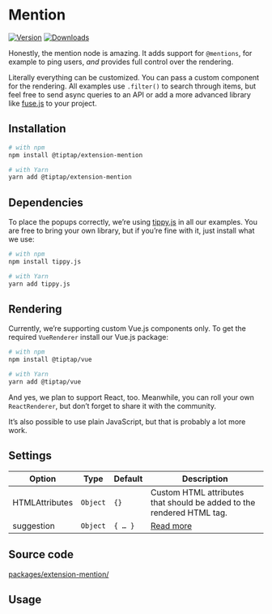 # Mention
[![Version](https://img.shields.io/npm/v/@tiptap/extension-mention.svg?label=version)](https://www.npmjs.com/package/@tiptap/extension-mention)
[![Downloads](https://img.shields.io/npm/dm/@tiptap/extension-mention.svg)](https://npmcharts.com/compare/@tiptap/extension-mention?minimal=true)

Honestly, the mention node is amazing. It adds support for `@mentions`, for example to ping users, *and* provides full control over the rendering.

Literally everything can be customized. You can pass a custom component for the rendering.  All examples use `.filter()` to search through items, but feel free to send async queries to an API or add a more advanced library like [fuse.js](https://fusejs.io/) to your project.

## Installation
```bash
# with npm
npm install @tiptap/extension-mention

# with Yarn
yarn add @tiptap/extension-mention
```

## Dependencies
To place the popups correctly, we’re using [tippy.js](https://atomiks.github.io/tippyjs/) in all our examples. You are free to bring your own library, but if you’re fine with it, just install what we use:

```bash
# with npm
npm install tippy.js

# with Yarn
yarn add tippy.js
```

## Rendering
Currently, we’re supporting custom Vue.js components only. To get the required `VueRenderer` install our Vue.js package:

```bash
# with npm
npm install @tiptap/vue

# with Yarn
yarn add @tiptap/vue
```

And yes, we plan to support React, too. Meanwhile, you can roll your own `ReactRenderer`, but don’t forget to share it with the community.

It’s also possible to use plain JavaScript, but that is probably a lot more work.

## Settings
| Option         | Type     | Default | Description                                                           |
| -------------- | -------- | ------- | --------------------------------------------------------------------- |
| HTMLAttributes | `Object` | `{}`    | Custom HTML attributes that should be added to the rendered HTML tag. |
| suggestion     | `Object` | `{ … }` | [Read more](/api/utilities/suggestion)                                |

## Source code
[packages/extension-mention/](https://github.com/ueberdosis/tiptap-next/blob/main/packages/extension-mention/)

## Usage
<demo name="Nodes/Mention" />
